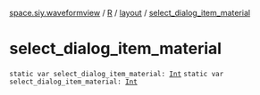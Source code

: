 [space.siy.waveformview](../../index.md) / [R](../index.md) / [layout](index.md) / [select_dialog_item_material](./select_dialog_item_material.md)

# select_dialog_item_material

`static var select_dialog_item_material: `[`Int`](https://kotlinlang.org/api/latest/jvm/stdlib/kotlin/-int/index.html)
`static var select_dialog_item_material: `[`Int`](https://kotlinlang.org/api/latest/jvm/stdlib/kotlin/-int/index.html)